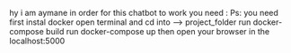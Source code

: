 hy i am aymane in order for this chatbot to work you need :
Ps: you need first instal docker
open terminal and cd into -->  project_folder 
run  docker-compose build 
run  docker-compose up 
then open your browser  in the localhost:5000
